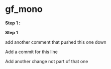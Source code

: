 # gf_mono



**Step 1 \:**

**Step 1**

add another comment that pushed this one down

Add a commit for this line 










Add another change not part of that one 
